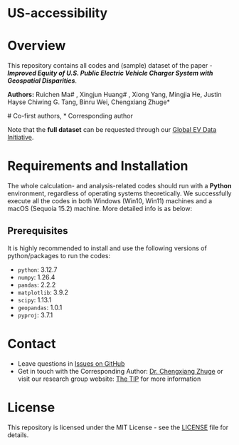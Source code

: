 # US-accessibility

# Overview
This repository contains all codes and (sample) dataset of the paper - 
***Improved Equity of U.S. Public Electric Vehicle Charger System with Geospatial Disparities***.  

**Authors:** Ruichen Ma# , Xingjun Huang# , Xiong Yang, Mingjia He, Justin Hayse Chiwing G. Tang, Binru Wei, Chengxiang Zhuge*  

\# Co-first authors, * Corresponding author  

Note that the **full dataset** can be requested through our [Global EV Data Initiative](https://globalevdata.github.io/data.html).

# Requirements and Installation
The whole calculation- and analysis-related codes should run with a **Python** environment, regardless of operating systems theoretically. 
We successfully execute all the codes in both Windows (Win10, Win11) machines and a macOS (Sequoia 15.2) machine.
More detailed info is as below:

## Prerequisites 
It is highly recommended to install and use the following versions of python/packages to run the codes:
- ``python``: 3.12.7
- ``numpy``: 1.26.4
- ``pandas``: 2.2.2
- ``matplotlib``: 3.9.2
- ``scipy``: 1.13.1
- ``geopandas``: 1.0.1
- ``pyproj``: 3.7.1

# Contact
- Leave questions in [Issues on GitHub](https://github.com/Ruichen-giser/US-accessibility/issues)
- Get in touch with the Corresponding Author: [Dr. Chengxiang Zhuge](mailto:chengxiang.zhuge@polyu.edu.hk)
or visit our research group website: [The TIP](https://thetipteam.editorx.io/website) for more information

# License
This repository is licensed under the MIT License - see the [LICENSE](LICENSE) file for details.

